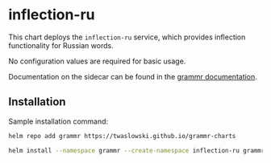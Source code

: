 # inflection-ru

This chart deploys the `inflection-ru` service, which provides inflection functionality for Russian words.

No configuration values are required for basic usage.

Documentation on the sidecar can be found in the [grammr documentation](https://github.com/twaslowski/grammr/blob/main/sidecars/inflection-ru/README.md).

## Installation

Sample installation command:

```bash
helm repo add grammr https://twaslowski.github.io/grammr-charts

helm install --namespace grammr --create-namespace inflection-ru grammr/inflection-ru
```
